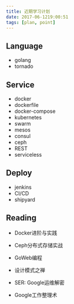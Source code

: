 ```yaml
---
title: 近期学习计划
date: 2017-06-1219:00:51
tags: [plan, point]
---
```



## Language

- golang
- tornado


## Service

- docker
- dockerfile
- docker-compose
- kubernetes
- swarm
- mesos
- consul
- ceph
- REST
- serviceless


## Deploy

- jenkins
- CI/CD
- shipyard


## Reading

- Docker进阶与实践

- Ceph分布式存储实战

- GoWeb编程

- 设计模式之禅

- SER: Google运维解密

- Google工作整理术
